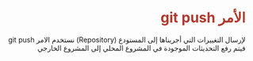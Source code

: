 <div  dir="rtl">  <h1  style="color:#B03A2E"  > الأمر git push </h1>
 

<p> لإرسال التغييرات التي أجريناها إلى المستودع (Repository) نستخدم الامر git push فيتم رفع التحديثات الموجودة في المشروع المحلي إلى المشروع الخارجي

<p></div>